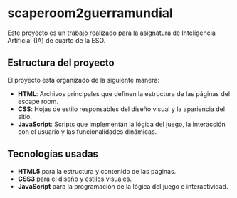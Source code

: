 # scaperoom2guerramundial

Este proyecto es un trabajo realizado para la asignatura de Inteligencia Artificial (IA) de cuarto de la ESO.

## Estructura del proyecto

El proyecto está organizado de la siguiente manera:

- **HTML**: Archivos principales que definen la estructura de las páginas del escape room.
- **CSS**: Hojas de estilo responsables del diseño visual y la apariencia del sitio.
- **JavaScript**: Scripts que implementan la lógica del juego, la interacción con el usuario y las funcionalidades dinámicas.

## Tecnologías usadas

- **HTML5** para la estructura y contenido de las páginas.
- **CSS3** para el diseño y estilos visuales.
- **JavaScript** para la programación de la lógica del juego e interactividad.
